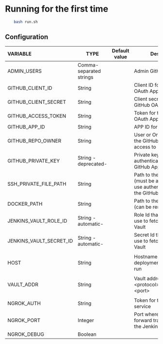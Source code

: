 # Running for the first time

```bash
    bash run.sh
```



## Configuration

| VARIABLE                | TYPE                    | Default value | Description                                                  |
| :---------------------- | ----------------------- | ------------- | ------------------------------------------------------------ |
| ADMIN_USERS             | Comma-separated strings |               | Admin GitHub user names                                      |
| GITHUB_CLIENT_ID        | String                  |               | Client ID for the GitHub OAuth App                           |
| GITHUB_CLIENT_SECRET    | String                  |               | Client secret for the GitHub OAuth App                       |
| GITHUB_ACCESS_TOKEN     | String                  |               | Token for the GitHub OAuth App                               |
| GITHUB_APP_ID           | String                  |               | APP ID for the GitHub App                                    |
| GITHUB_REPO_OWNER       | String                  |               | User or Organization that the GitHub App has access to       |
| GITHUB_PRIVATE_KEY      | String -deprecated-     |               | Private key to use authenticating against the GitHub App     |
| SSH_PRIVATE_FILE_PATH   | String                  |               | Path to the Private key (must be a _.pem_ file) to use authenticating against the GitHub App |
| DOCKER_PATH             | String                  |               | Path to the Docker socket (can be remote)                    |
| JENKINS_VAULT_ROLE_ID   | String -automatic-      |               | Role Id that Jenkins will use to fetch secrets from Vault    |
| JENKINS_VAULT_SECRET_ID | String -automatic-      |               | Secret Id that Jenkins will use to fetch secrets from Vault  |
|                         |                         |               |                                                              |
| HOST                    | String                  |               | Hostname where the deployment is going to run                |
|                         |                         |               |                                                              |
| VAULT_ADDR              | String                  |               | Vault address in the form: \<protocol\>://\<hostname\>:\<port\> |
|                         |                         |               |                                                              |
| NGROK_AUTH              | String                  |               | Token for the Ngrok service                                  |
| NGROK_PORT              | Integer                 |               | Port where Ngrok will forward traffic (must be the Jenkins port) |
| NGROK_DEBUG             | Boolean                 |               |                                                              |






